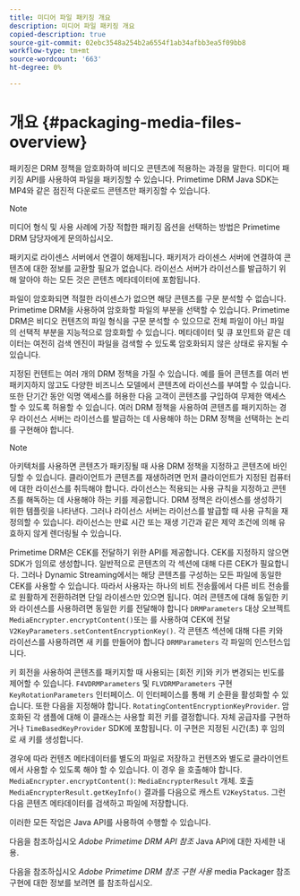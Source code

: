 ```yaml
---
title: 미디어 파일 패키징 개요
description: 미디어 파일 패키징 개요
copied-description: true
source-git-commit: 02ebc3548a254b2a6554f1ab34afbb3ea5f09bb8
workflow-type: tm+mt
source-wordcount: '663'
ht-degree: 0%

---
```


# 개요 {#packaging-media-files-overview}

패키징은 DRM 정책을 암호화하여 비디오 콘텐츠에 적용하는 과정을 말한다. 미디어 패키징 API를 사용하여 파일을 패키징할 수 있습니다. Primetime DRM Java SDK는 MP4와 같은 점진적 다운로드 콘텐츠만 패키징할 수 있습니다.

>[!NOTE]
>
>미디어 형식 및 사용 사례에 가장 적합한 패키징 옵션을 선택하는 방법은 Primetime DRM 담당자에게 문의하십시오.

패키지로 라이센스 서버에서 연결이 해제됩니다. 패키저가 라이센스 서버에 연결하여 콘텐츠에 대한 정보를 교환할 필요가 없습니다. 라이선스 서버가 라이선스를 발급하기 위해 알아야 하는 모든 것은 콘텐츠 메타데이터에 포함됩니다.

파일이 암호화되면 적절한 라이센스가 없으면 해당 콘텐츠를 구문 분석할 수 없습니다. Primetime DRM을 사용하여 암호화할 파일의 부분을 선택할 수 있습니다. Primetime DRM은 비디오 컨텐츠의 파일 형식을 구문 분석할 수 있으므로 전체 파일이 아닌 파일의 선택적 부분을 지능적으로 암호화할 수 있습니다. 메타데이터 및 큐 포인트와 같은 데이터는 여전히 검색 엔진이 파일을 검색할 수 있도록 암호화되지 않은 상태로 유지될 수 있습니다.

지정된 컨텐트는 여러 개의 DRM 정책을 가질 수 있습니다. 예를 들어 콘텐츠를 여러 번 패키지하지 않고도 다양한 비즈니스 모델에서 콘텐츠에 라이선스를 부여할 수 있습니다. 또한 단기간 동안 익명 액세스를 허용한 다음 고객이 콘텐츠를 구입하여 무제한 액세스할 수 있도록 허용할 수 있습니다. 여러 DRM 정책을 사용하여 콘텐츠를 패키지하는 경우 라이선스 서버는 라이선스를 발급하는 데 사용해야 하는 DRM 정책을 선택하는 논리를 구현해야 합니다.

>[!NOTE]
>
>아키텍처를 사용하면 콘텐츠가 패키징될 때 사용 DRM 정책을 지정하고 콘텐츠에 바인딩할 수 있습니다. 클라이언트가 콘텐츠를 재생하려면 먼저 클라이언트가 지정된 컴퓨터에 대한 라이선스를 취득해야 합니다. 라이선스는 적용되는 사용 규칙을 지정하고 콘텐츠를 해독하는 데 사용해야 하는 키를 제공합니다. DRM 정책은 라이센스를 생성하기 위한 템플릿을 나타낸다. 그러나 라이선스 서버는 라이선스를 발급할 때 사용 규칙을 재정의할 수 있습니다. 라이선스는 만료 시간 또는 재생 기간과 같은 제약 조건에 의해 유효하지 않게 렌더링될 수 있습니다.

Primetime DRM은 CEK를 전달하기 위한 API를 제공합니다. CEK를 지정하지 않으면 SDK가 임의로 생성합니다. 일반적으로 콘텐츠의 각 섹션에 대해 다른 CEK가 필요합니다. 그러나 Dynamic Streaming에서는 해당 콘텐츠를 구성하는 모든 파일에 동일한 CEK를 사용할 수 있습니다. 따라서 사용자는 하나의 비트 전송률에서 다른 비트 전송률로 원활하게 전환하려면 단일 라이센스만 있으면 됩니다. 여러 콘텐츠에 대해 동일한 키와 라이센스를 사용하려면 동일한 키를 전달해야 합니다 `DRMParameters` 대상 오브젝트 `MediaEncrypter.encryptContent()`또는 를 사용하여 CEK에 전달 `V2KeyParameters.setContentEncryptionKey()`. 각 콘텐츠 섹션에 대해 다른 키와 라이선스를 사용하려면 새 키를 만들어야 합니다 `DRMParameters` 각 파일의 인스턴스입니다.

키 회전을 사용하여 콘텐츠를 패키지할 때 사용되는 [회전 키]와 키가 변경되는 빈도를 제어할 수 있습니다. `F4VDRMParameters` 및 `FLVDRMParameters` 구현 `KeyRotationParameters` 인터페이스. 이 인터페이스를 통해 키 순환을 활성화할 수 있습니다. 또한 다음을 지정해야 합니다. `RotatingContentEncryptionKeyProvider`. 암호화된 각 샘플에 대해 이 클래스는 사용할 회전 키를 결정합니다. 자체 공급자를 구현하거나 `TimeBasedKeyProvider` SDK에 포함됩니다. 이 구현은 지정된 시간(초) 후 임의로 새 키를 생성합니다.

경우에 따라 컨텐츠 메타데이터를 별도의 파일로 저장하고 컨텐츠와 별도로 클라이언트에서 사용할 수 있도록 해야 할 수 있습니다. 이 경우 을 호출해야 합니다. `MediaEncrypter.encryptContent()`: `MediaEncrypterResult` 개체. 호출 `MediaEncrypterResult.getKeyInfo()` 결과를 다음으로 캐스트 `V2KeyStatus`. 그런 다음 콘텐츠 메타데이터를 검색하고 파일에 저장합니다.

이러한 모든 작업은 Java API를 사용하여 수행할 수 있습니다.

다음을 참조하십시오 *Adobe Primetime DRM API 참조* Java API에 대한 자세한 내용.

다음을 참조하십시오 *Adobe Primetime DRM 참조 구현 사용* media Packager 참조 구현에 대한 정보를 보려면 를 참조하십시오.
